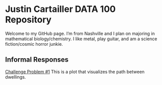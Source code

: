 # Justin Cartailler DATA 100 Repository

Welcome to my GitHub page.  I’m from Nashville and I plan on majoring in mathematical biology/chemistry.  I like metal, play guitar, and am a science fiction/cosmic horror junkie. 

## Informal Responses
[Challenge Problem #1]()
This is a plot that visualizes the path between dwellings.
